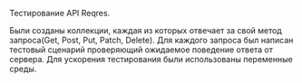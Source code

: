 Тестирование API Reqres.

Были созданы коллекции, каждая из которых отвечает за свой метод запроса(Get, Post, Put, Patch, Delete). 
Для каждого запроса был написан тестовый сценарий проверяющий ожидаемое поведение ответа от сервера.
Для ускорения тестирования были использованы переменные среды.
